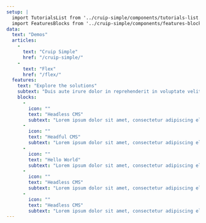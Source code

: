 ```yaml
---
setup: |
  import TutorialsList from '../cruip-simple/components/tutorials-list.astro';
  import FeaturesBlocks from '../cruip-simple/components/features-blocks.astro';
data:
  text: "Demos"
  articles:
    -
      text: "Cruip Simple"
      href: "/cruip-simple/"
    -
      text: "Flex"
      href: "/flex/"
  features:
    text: "Explore the solutions"
    subtext: "Duis aute irure dolor in reprehenderit in voluptate velit esse cillum dolore eu fugiat nulla pariatur excepteur sint occaecat cupidatat."
    blocks:
      -
        icon: ""
        text: "Headless CMS"
        subtext: "Lorem ipsum dolor sit amet, consectetur adipiscing elit."
      -
        icon: ""
        text: "Headful CMS"
        subtext: "Lorem ipsum dolor sit amet, consectetur adipiscing elit."
      -
        icon: ""
        text: "Hello World"
        subtext: "Lorem ipsum dolor sit amet, consectetur adipiscing elit."
      -
        icon: ""
        text: "Headless CMS"
        subtext: "Lorem ipsum dolor sit amet, consectetur adipiscing elit."
      -
        icon: ""
        text: "Headless CMS"
        subtext: "Lorem ipsum dolor sit amet, consectetur adipiscing elit."
---
```


<TutorialsList tutorialList = {frontmatter.data}/>
<FeaturesBlocks featuresBlocks = {frontmatter.data}/>
